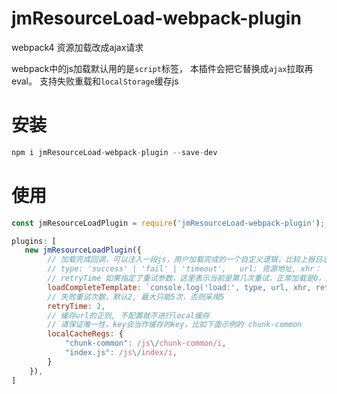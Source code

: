 # jmResourceLoad-webpack-plugin
webpack4 资源加载改成ajax请求


webpack中的js加载默认用的是`script`标签， 本插件会把它替换成`ajax`拉取再eval。
支持失败重载和`localStorage`缓存js

# 安装
```js
npm i jmResourceLoad-webpack-plugin --save-dev
```

# 使用

```js
const jmResourceLoadPlugin = require('jmResourceLoad-webpack-plugin');

plugins: [
   new jmResourceLoadPlugin({
        // 加载完成回调，可以注入一段js，用户加载完成的一个自定义逻辑，比较上报日志等，非必须
        // type: 'success' | 'fail' | 'timeout',   url: 资源地址, xhr： 加载资源的ajax对象
        // retryTime 如果指定了重试参数，这里表示当前是第几次重试，正常加载是0，后面累加
        loadCompleteTemplate: `console.log('load:', type, url, xhr, retryTime)`,
        // 失败重试次数，默认2, 最大只能5次，否则采用5
        retryTime: 2,
        // 缓存url的正则, 不配置就不进行local缓存
        // 请保证唯一性，key会当作缓存的key，比如下面示例的 chunk-common
        localCacheRegs: {
            "chunk-common": /js\/chunk-common/i,
            "index.js": /js\/index/i,   
        }
    }),
]
```

